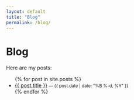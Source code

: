 ```yaml
---
layout: default
title: "Blog"
permalink: /blog/
---
```


# Blog

Here are my posts:

<ul>
  {% for post in site.posts %}
    <li>
      <a href="{{ post.url | relative_url }}">{{ post.title }}</a>
      <small>— {{ post.date | date: "%B %-d, %Y" }}</small>
    </li>
  {% endfor %}
</ul>
